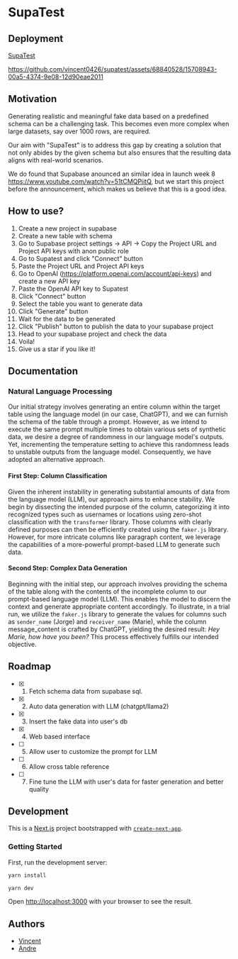 # SupaTest

## Deployment
[SupaTest](https://supatest-eight.vercel.app)


https://github.com/vincent0426/supatest/assets/68840528/15708943-00a5-4374-9e08-12d90eae2011


## Motivation
Generating realistic and meaningful fake data based on a predefined schema can be a challenging task. This becomes even more complex when large datasets, say over 1000 rows, are required.

Our aim with "SupaTest" is to address this gap by creating a solution that not only abides by the given schema but also ensures that the resulting data aligns with real-world scenarios.

We do found that Supabase anounced an similar idea in launch week 8 https://www.youtube.com/watch?v=51tCMQPiitQ, but we start this project before the announcement, which makes us believe that this is a good idea.

## How to use?
1. Create a new project in supabase
2. Create a new table with schema
3. Go to Supabase project settings -> API -> Copy the Project URL and Project API keys with anon public role
4. Go to Supatest and click "Connect" button
5. Paste the Project URL and Project API keys
6. Go to OpenAI (https://platform.openai.com/account/api-keys) and create a new API key
7. Paste the OpenAI API key to Supatest
8. Click "Connect" button
9. Select the table you want to generate data
10. Click "Generate" button
11. Wait for the data to be generated
12. Click "Publish" button to publish the data to your supabase project
13. Head to your supabase project and check the data
14. Voila!
15. Give us a star if you like it!

## Documentation

### Natural Language Processing

Our initial strategy involves generating an entire column within the target table using the language model (in our case, ChatGPT), and we can furnish the schema of the table through a prompt. However, as we intend to execute the same prompt multiple times to obtain various sets of synthetic data, we desire a degree of randomness in our language model's outputs. Yet, incrementing the temperature setting to achieve this randomness leads to unstable outputs from the language model. Consequently, we have adopted an alternative approach.

#### First Step: Column Classification

Given the inherent instability in generating substantial amounts of data from the language model (LLM), our approach aims to enhance stability. We begin by dissecting the intended purpose of the column, categorizing it into recognized types such as usernames or locations using zero-shot classification with the  `transformer` library. Those columns with clearly defined purposes can then be efficiently created using the `faker.js` library. However, for more intricate columns like paragraph content, we leverage the capabilities of a more-powerful prompt-based LLM to generate such data.

#### Second Step: Complex Data Generation

Beginning with the initial step, our approach involves providing the schema of the table along with the contents of the incomplete column to our prompt-based language model (LLM). This enables the model to discern the context and generate appropriate content accordingly. To illustrate, in a trial run, we utilize the `faker.js` library to generate the values for columns such as `sender_name` (Jorge) and `receiver_name` (Marie), while the column message_content is crafted by ChatGPT, yielding the desired result: *Hey Marie, how have you been?* This process effectively fulfills our intended objective.

## Roadmap

<!-- checkbox -->
- [x] 1. Fetch schema data from supabase sql.
- [x] 2. Auto data generation with LLM (chatgpt/llama2)
- [x] 3. Insert the fake data into user's db
- [x] 4. Web based interface
- [ ] 5. Allow user to customize the prompt for LLM
- [ ] 6. Allow cross table reference
- [ ] 7. Fine tune the LLM with user's data for faster generation and better quality

## Development

This is a [Next.js](https://nextjs.org/) project bootstrapped with [`create-next-app`](https://github.com/vercel/next.js/tree/canary/packages/create-next-app).

### Getting Started

First, run the development server:

```bash
yarn install

yarn dev
```

Open [http://localhost:3000](http://localhost:3000) with your browser to see the result.

## Authors

- [Vincent](https://github.com/vincent0426)
- [Andre](https://github.com/namwoam)
